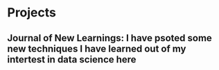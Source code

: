 # Projects
## Journal of New Learnings: I have psoted some new techniques I have learned out of my intertest in data science here
